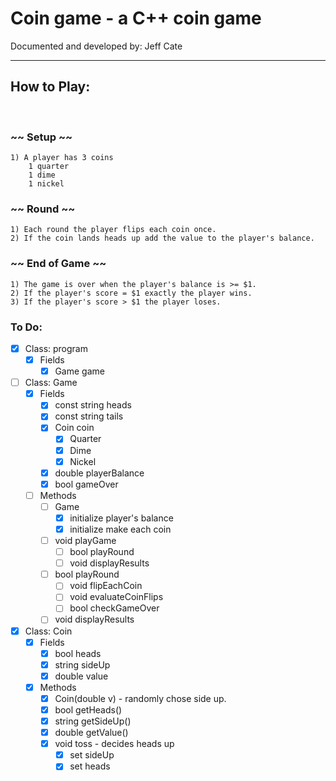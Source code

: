 # Coin game - a C++ coin game

Documented and developed by: Jeff Cate

<hr />

## How to Play:   

<br />

### ~~ Setup ~~

    1) A player has 3 coins
        1 quarter
        1 dime 
        1 nickel

### ~~ Round ~~

    1) Each round the player flips each coin once.
    2) If the coin lands heads up add the value to the player's balance.

### ~~ End of Game ~~

    1) The game is over when the player's balance is >= $1. 
    2) If the player's score = $1 exactly the player wins.
    3) If the player's score > $1 the player loses.


### To Do:

* [x] Class: program
    * [x] Fields
        * [x] Game game

* [ ] Class: Game
    * [x] Fields
        * [x] const string heads
        * [x] const string tails
        * [x] Coin coin
            * [x] Quarter
            * [x] Dime
            * [x] Nickel
        * [x] double playerBalance
        * [x] bool gameOver
    * [ ] Methods
        * [ ] Game
            * [x] initialize player's balance
            * [x] initialize make each coin
        * [ ] void playGame
            * [ ] bool playRound
            * [ ] void displayResults
        * [ ] bool playRound
            * [ ] void flipEachCoin
            * [ ] void evaluateCoinFlips
            * [ ] bool checkGameOver
        * [ ] void displayResults

* [x] Class: Coin
    * [x] Fields
        * [x] bool heads
        * [x] string sideUp
        * [x] double value
    * [x] Methods
        * [x] Coin(double v) - randomly chose side up.
        * [x] bool getHeads()
        * [x] string getSideUp()
        * [x] double getValue()
        * [x] void toss - decides heads up
            * [x] set sideUp
            * [x] set heads
